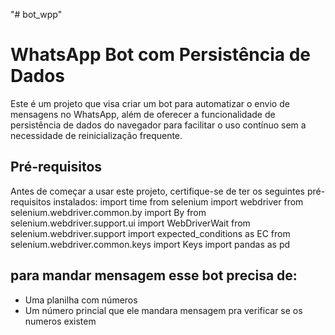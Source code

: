 "# bot_wpp" 
# WhatsApp Bot com Persistência de Dados

Este é um projeto que visa criar um bot para automatizar o envio de mensagens no WhatsApp, além de oferecer a funcionalidade de persistência de dados do navegador para facilitar o uso contínuo sem a necessidade de reinicialização frequente.

## Pré-requisitos

Antes de começar a usar este projeto, certifique-se de ter os seguintes pré-requisitos instalados:
  import time
  from selenium import webdriver
  from selenium.webdriver.common.by import By
  from selenium.webdriver.support.ui import WebDriverWait
  from selenium.webdriver.support import expected_conditions as EC
  from selenium.webdriver.common.keys import Keys
  import pandas as pd

para mandar mensagem esse bot precisa de:
- 
- Uma planilha com números 
- Um número princial que ele mandara mensagem pra verificar se os numeros existem
  
